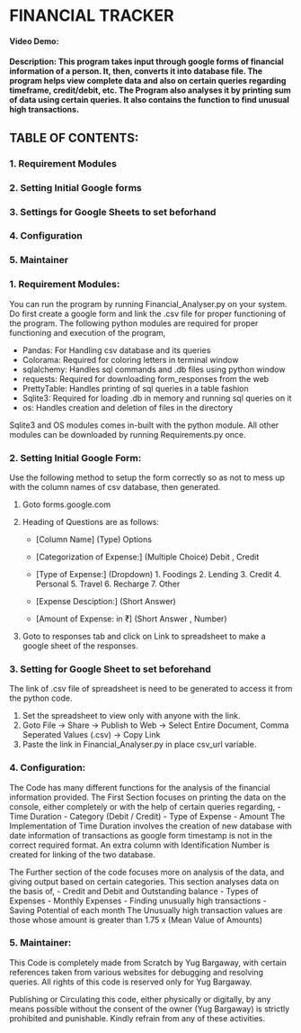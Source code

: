 # FINANCIAL TRACKER
#### Video Demo:  [<URL HERE>](https://youtu.be/6UcSXI5j6vQ)
#### Description: This program takes input through google forms of financial information of a person. It, then, converts it into database file. The program helps view complete data and also on certain queries regarding timeframe, credit/debit, etc. The Program also analyses it by printing sum of data using certain queries. It also contains the function to find unusual high transactions.

## TABLE OF CONTENTS:
### 1. Requirement Modules
### 2. Setting Initial Google forms
### 3. Settings for Google Sheets to set beforhand
### 4. Configuration
### 5. Maintainer

### 1. Requirement Modules:
You can run the program by running Financial_Analyser.py on your system.
Do first create a google form and link the .csv file for proper functioning of the program.
The following python modules are required for proper functioning and execution of the program,
- Pandas: For Handling csv database and its queries
- Colorama: Required for coloring letters in terminal window
- sqlalchemy: Handles sql commands and .db files using python window
- requests: Required for downloading form_responses from the web
- PrettyTable: Handles printing of sql queries in a table fashion
- Sqlite3: Required for loading .db in memory and running sql queries on it
- os: Handles creation and deletion of files in the directory

Sqlite3 and OS modules comes in-built with the python module.
All other modules can be downloaded by running Requirements.py once.


### 2. Setting Initial Google Form:
Use the following method to setup the form correctly so as not to mess up with the column names of csv database, then generated.
1. Goto forms.google.com
2. Heading of Questions are as follows:
    - [Column Name] (Type) Options

    - [Categorization of Expense:] (Multiple Choice) Debit , Credit

    - [Type of Expense:] (Dropdown) 
                          1. Foodings
                          2. Lending
                          3. Credit
                          4. Personal
                          5. Travel
                          6. Recharge
                          7. Other

    - [Expense Desciption:] (Short Answer)

    - [Amount of Expense: in ₹] (Short Answer , Number)

3. Goto to responses tab and click on Link to spreadsheet to make a google sheet of the responses.


### 3. Setting for Google Sheet to set beforehand
The link of .csv file of spreadsheet is need to be generated to access it from the python code.
1. Set the spreadsheet to view only with anyone with the link.
2. Goto File -> Share -> Publish to Web -> Select Entire Document, Comma Seperated Values (.csv) -> Copy Link
3. Paste the link in Financial_Analyser.py in place csv_url variable.


### 4. Configuration:
The Code has many different functions for the analysis of the financial information provided.
The First Section focuses on printing the data on the console, either completely or with the help of certain queries regarding, 
    - Time Duration
    - Category (Debit / Credit)
    - Type of Expense 
    - Amount
The Implementation of Time Duration involves the creation of new database with date information of transactions as google form timestamp is not in the correct required format.
An extra column with Identification Number is created for linking of the two database.

The Further section of the code focuses more on analysis of the data, and giving output based on certain categories.
This section analyses data on the basis of, 
    - Credit and Debit and Outstanding balance
    - Types of Expenses
    - Monthly Expenses
    - Finding unusually high transactions
    - Saving Potential of each month
The Unusually high transaction values are those whose amount is greater than 1.75 x (Mean Value of Amounts)


### 5. Maintainer:
This Code is completely made from Scratch by Yug Bargaway, with certain references taken from various websites for debugging and resolving queries. 
All rights of this code is reserved only for Yug Bargaway.

Publishing or Circulating this code, either physically or digitally, by any means possible without the consent of the owner (Yug Bargaway) is strictly prohibited and punishable.
Kindly refrain from any of these activities.



